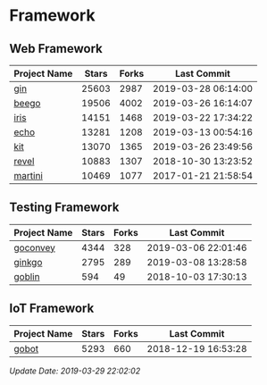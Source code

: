 # Framework

## Web Framework

| Project Name | Stars | Forks | Last Commit |
| ------------ | ----- | ----- | ----------- |
| [gin](https://github.com/gin-gonic/gin) | 25603 | 2987 | 2019-03-28 06:14:00 |
| [beego](https://github.com/astaxie/beego) | 19506 | 4002 | 2019-03-26 16:14:07 |
| [iris](https://github.com/kataras/iris) | 14151 | 1468 | 2019-03-22 17:34:22 |
| [echo](https://github.com/labstack/echo) | 13281 | 1208 | 2019-03-13 00:54:16 |
| [kit](https://github.com/go-kit/kit) | 13070 | 1365 | 2019-03-26 23:49:56 |
| [revel](https://github.com/revel/revel) | 10883 | 1307 | 2018-10-30 13:23:52 |
| [martini](https://github.com/go-martini/martini) | 10469 | 1077 | 2017-01-21 21:58:54 |

## Testing Framework

| Project Name | Stars | Forks | Last Commit |
| ------------ | ----- | ----- | ----------- |
| [goconvey](https://github.com/smartystreets/goconvey) | 4344 | 328 | 2019-03-06 22:01:46 |
| [ginkgo](https://github.com/onsi/ginkgo) | 2795 | 289 | 2019-03-08 13:28:58 |
| [goblin](https://github.com/franela/goblin) | 594 | 49 | 2018-10-03 17:30:13 |

## IoT Framework

| Project Name | Stars | Forks | Last Commit |
| ------------ | ----- | ----- | ----------- |
| [gobot](https://github.com/hybridgroup/gobot) | 5293 | 660 | 2018-12-19 16:53:28 |

*Update Date: 2019-03-29 22:02:02*